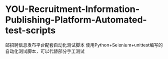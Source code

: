 # YOU-Recruitment-Information-Publishing-Platform-Automated-test-scripts
邮招聘信息发布平台配套自动化测试脚本
使用Python+Selenium+unittest编写的自动化测试脚本，可以代替部分手工测试
